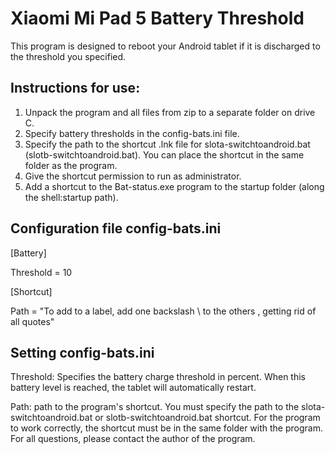 # Xiaomi Mi Pad 5 Battery Threshold

This program is designed to reboot your Android tablet if it is discharged to the threshold you specified.

## Instructions for use:
1) Unpack the program and all files from zip to a separate folder on drive C.
2) Specify battery thresholds in the config-bats.ini file.
3) Specify the path to the shortcut .lnk file for slota-switchtoandroid.bat (slotb-switchtoandroid.bat). You can place the shortcut in the same folder as the program.
4) Give the shortcut permission to run as administrator.
5) Add a shortcut to the Bat-status.exe program to the startup folder (along the shell:startup path).

## Configuration file config-bats.ini

[Battery]

Threshold = 10

[Shortcut]

Path = "To add to a label, add one backslash \ to the others \, getting rid of all quotes"

## Setting config-bats.ini

Threshold: Specifies the battery charge threshold in percent. When this battery level is reached, the tablet will automatically restart.

Path: path to the program's shortcut. You must specify the path to the slota-switchtoandroid.bat or slotb-switchtoandroid.bat shortcut. For the program to work correctly, the shortcut must be in the same folder with the program.
For all questions, please contact the author of the program. 





